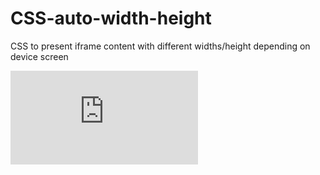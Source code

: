 # CSS-auto-width-height

CSS to present iframe content with different widths/height depending on device screen

<iframe class="eltenedor" src="https://module.lafourchette.com/xx_XX/module/XXXX-XXXXX" style="border:none; scrolling:yes;"></iframe>

